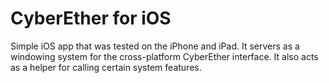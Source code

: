 # CyberEther for iOS

Simple iOS app that was tested on the iPhone and iPad. It servers as a windowing system for the cross-platform CyberEther interface. It also acts as a helper for calling certain system features.